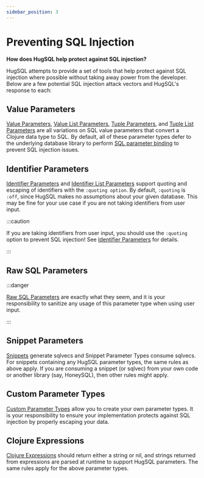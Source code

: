 ```yaml
---
sidebar_position: 3
---
```


# Preventing SQL Injection

**How does HugSQL help protect against SQL injection?**

HugSQL attempts to provide a set of tools that help protect against SQL injection where possible without taking away power from the developer. Below are a few potential SQL injection attack vectors and HugSQL's response to each:

## Value Parameters

[Value Parameters](/hugsql-in-detail/parameter-types/sql-value-parameters), [Value List Parameters](/hugsql-in-detail/parameter-types/sql-value-list-parameters), [Tuple Parameters](/hugsql-in-detail/parameter-types/sql-tuple-parameters), and [Tuple List Parameters](/hugsql-in-detail/parameter-types/sql-tuple-list-parameters) are all variations on SQL value parameters that convert a Clojure data type to SQL. By default, all of these parameter types defer to the underlying database library to perform [SQL parameter binding](http://martinfowler.com/articles/web-security-basics.html#ParameterBindingToTheRescue) to prevent SQL injection issues.

## Identifier Parameters

[Identifier Parameters](/hugsql-in-detail/parameter-types/sql-identifier-parameters) and [Identifier List Parameters](/hugsql-in-detail/parameter-types/sql-identifier-list-parameters) support quoting and escaping of identifiers with the `:quoting option`. By default, `:quoting` is `:off`, since HugSQL makes no assumptions about your given database. This may be fine for your use case if you are not taking identifiers from user input.

:::caution

If you are taking identifiers from user input, you should use the `:quoting` option to prevent SQL injection! See [Identifier Parameters](/hugsql-in-detail/parameter-types/sql-identifier-parameters) for details.

:::

## Raw SQL Parameters

:::danger

[Raw SQL Parameters](/hugsql-in-detail/parameter-types/sql-raw-parameters) are exactly what they seem, and it is your responsibility to sanitize any usage of this parameter type when using user input.

:::

## Snippet Parameters

[Snippets](/using-hugsql/composability/snippets) generate sqlvecs and Snippet Parameter Types consume sqlvecs. For snippets containing any HugSQL parameter types, the same rules as above apply. If you are consuming a snippet (or sqlvec) from your own code or another library (say, HoneySQL), then other rules might apply.

## Custom Parameter Types

[Custom Parameter Types](/hugsql-in-detail/parameter-types/custom-parameter-types) allow you to create your own parameter types. It is your responsibility to ensure your implementation protects against SQL injection by properly escaping your data.

## Clojure Expressions

[Clojure Expressions](/using-hugsql/composability/clojure-expressions) should return either a string or nil, and strings returned from expressions are parsed at runtime to support HugSQL parameters. The same rules apply for the above parameter types.
